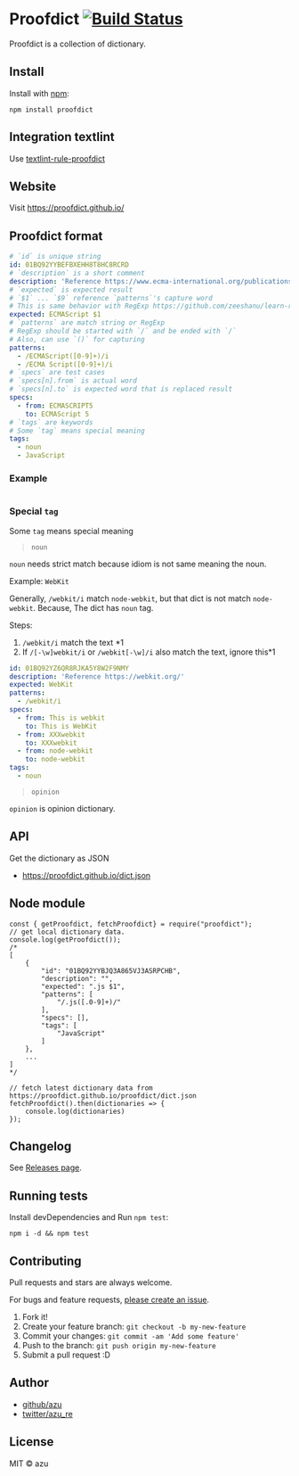 # Proofdict [![Build Status](https://travis-ci.org/proofdict/proofdict.svg?branch=master)](https://travis-ci.org/proofdict/proofdict)

Proofdict is a collection of dictionary.

## Install

Install with [npm](https://www.npmjs.com/):

    npm install proofdict

## Integration textlint

Use [textlint-rule-proofdict](https://github.com/proofdict/textlint-rule-proofdict "textlint-rule-proofdict")

## Website

Visit <https://proofdict.github.io/>

## Proofdict format

```yml
# `id` is unique string
id: 01BQ92YYBEFBXEHH8T8HC8RCRD
# `description` is a short comment
description: 'Reference https://www.ecma-international.org/publications/standards/Ecma-262.htm'
# `expected` is expected result
# `$1` ... `$9` reference `patterns`'s capture word
# This is same behavior with RegExp https://github.com/zeeshanu/learn-regex 
expected: ECMAScript $1
# `patterns` are match string or RegExp
# RegExp should be started with `/` and be ended with `/`
# Also, can use `()` for capturing
patterns:
  - /ECMAScript([0-9]+)/i
  - /ECMA Script([0-9]+)/i
# `specs` are test cases
# `specs[n].from` is actual word
# `specs[n].to` is expected word that is replaced result
specs:
  - from: ECMASCRIPT5
    to: ECMAScript 5
# `tags` are keywords
# Some `tag` means special meaning
tags:
  - noun
  - JavaScript
```

### Example

```yaml
```


### Special `tag`

Some `tag` means special meaning

> `noun`

`noun` needs strict match because idiom is not same meaning the noun.

Example: `WebKit`

Generally, `/webkit/i` match `node-webkit`, but that dict is not match `node-webkit`.
Because, The dict has `noun` tag.

Steps:

1. `/webkit/i` match the text *1
2. If `/[-\w]webkit/i` or `/webkit[-\w]/i` also match the text, ignore this*1 

```yaml
id: 01BQ92YZ6QR8RJKA5Y8W2F9NMY
description: 'Reference https://webkit.org/'
expected: WebKit
patterns:
  - /webkit/i
specs:
  - from: This is webkit
    to: This is WebKit
  - from: XXXwebkit
    to: XXXwebkit
  - from: node-webkit
    to: node-webkit
tags:
  - noun
```

> `opinion`

`opinion` is opinion dictionary.

## API

Get the dictionary as JSON

- <https://proofdict.github.io/dict.json>

## Node module

    const { getProofdict, fetchProofdict} = require("proofdict");
    // get local dictionary data.
    console.log(getProofdict());
    /*
    [
        {
            "id": "01BQ92YYBJQ3A865VJ3ASRPCHB",
            "description": "",
            "expected": ".js $1",
            "patterns": [
                "/.js([.0-9]+)/"
            ],
            "specs": [],
            "tags": [
                "JavaScript"
            ]
        },
        ...
    ]
    */
    
    // fetch latest dictionary data from https://proofdict.github.io/proofdict/dict.json
    fetchProofdict().then(dictionaries => { 
        console.log(dictionaries)
    });
       

## Changelog

See [Releases page](https://github.com/proofdict/proofdict/releases).

## Running tests

Install devDependencies and Run `npm test`:

    npm i -d && npm test

## Contributing

Pull requests and stars are always welcome.

For bugs and feature requests, [please create an issue](https://github.com/proofdict/proofdict/issues).

1. Fork it!
2. Create your feature branch: `git checkout -b my-new-feature`
3. Commit your changes: `git commit -am 'Add some feature'`
4. Push to the branch: `git push origin my-new-feature`
5. Submit a pull request :D

## Author

- [github/azu](https://github.com/azu)
- [twitter/azu_re](https://twitter.com/azu_re)

## License

MIT © azu
